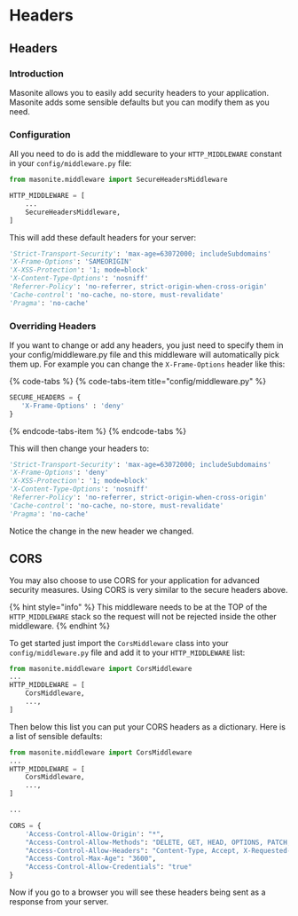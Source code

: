 # Headers

## Headers

### Introduction

Masonite allows you to easily add security headers to your application. Masonite adds some sensible defaults but you can modify them as you need.

### Configuration

All you need to do is add the middleware to your `HTTP_MIDDLEWARE` constant in your `config/middleware.py` file:

```python
from masonite.middleware import SecureHeadersMiddleware

HTTP_MIDDLEWARE = [
    ...
    SecureHeadersMiddleware,
]
```

This will add these default headers for your server:

```python
'Strict-Transport-Security': 'max-age=63072000; includeSubdomains'
'X-Frame-Options': 'SAMEORIGIN'
'X-XSS-Protection': '1; mode=block'
'X-Content-Type-Options': 'nosniff'
'Referrer-Policy': 'no-referrer, strict-origin-when-cross-origin'
'Cache-control': 'no-cache, no-store, must-revalidate'
'Pragma': 'no-cache'
```

### Overriding Headers

If you want to change or add any headers, you just need to specify them in your config/middleware.py file and this middleware will automatically pick them up. For example you can change the `X-Frame-Options` header like this:

{% code-tabs %}
{% code-tabs-item title="config/middleware.py" %}
```python
SECURE_HEADERS = {
   'X-Frame-Options' : 'deny'
}
```
{% endcode-tabs-item %}
{% endcode-tabs %}

This will then change your headers to:

```python
'Strict-Transport-Security': 'max-age=63072000; includeSubdomains'
'X-Frame-Options': 'deny'
'X-XSS-Protection': '1; mode=block'
'X-Content-Type-Options': 'nosniff'
'Referrer-Policy': 'no-referrer, strict-origin-when-cross-origin'
'Cache-control': 'no-cache, no-store, must-revalidate'
'Pragma': 'no-cache'
```

Notice the change in the new header we changed.

## CORS

You may also choose to use CORS for your application for advanced security measures. Using CORS is very similar to the secure headers above.

{% hint style="info" %}
This middleware needs to be at the TOP of the `HTTP_MIDDLEWARE` stack so the request will not be rejected inside the other middleware.
{% endhint %}

To get started just import the `CorsMiddleware` class into your `config/middleware.py` file and add it to your `HTTP_MIDDLEWARE` list:

```python
from masonite.middleware import CorsMiddleware
...
HTTP_MIDDLEWARE = [
    CorsMiddleware,
    ...,
]
```

Then below this list you can put your CORS headers as a dictionary. Here is a list of sensible defaults:

```python
from masonite.middleware import CorsMiddleware
...
HTTP_MIDDLEWARE = [
    CorsMiddleware,
    ...,
]

...

CORS = {
    'Access-Control-Allow-Origin': "*",
    "Access-Control-Allow-Methods": "DELETE, GET, HEAD, OPTIONS, PATCH, POST, PUT",
    "Access-Control-Allow-Headers": "Content-Type, Accept, X-Requested-With",
    "Access-Control-Max-Age": "3600",
    "Access-Control-Allow-Credentials": "true"
}
```

Now if you go to a browser you will see these headers being sent as a response from your server.

